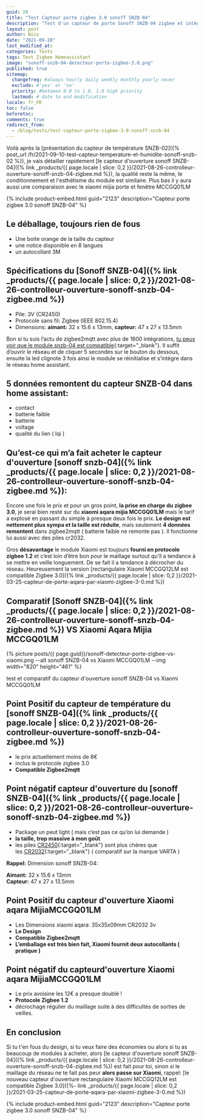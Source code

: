 ```yaml
---
guid: 20
title: "Test Capteur porte zigbee 3.0 sonoff SNZB-04"
description: "Test d'un capteur de porte Sonoff SNZB-04 zigbee et intégration dans homeassistant"
layout: post
author: Nico
date: "2021-09-20"
last_modified_at:
categories: Tests
tags: Test Zigbee Homeassistant
image: "sonoff-snzb-04-detecteur-porte-zigbee-3.0.png"
published: true
sitemap:
  changefreq: #always hourly daily weekly monthly yearly never
  exclude: #'yes' or 'no'
  priority: #between 0.0 to 1.0, 1.0 high priority
  lastmod: # date to end modification
locale: fr_FR
toc: false
beforetoc:
comments: true
redirect_from:
  - /blog/tests/test-capteur-porte-zigbee-3-0-sonoff-snzb-04
---
```

Voilà après la [présentation du capteur de température SNZB-02]({% post_url /fr/2021-09-10-test-capteur-temperature-et-humidite-sonoff-snzb-02 %}), je vais détailler rapidement [le capteur d'ouverture sonoff SNZB-04]({% link _products/{{ page.locale | slice: 0,2 }}/2021-08-26-controlleur-ouverture-sonoff-snzb-04-zigbee.md %}), la qualité reste la même, le conditionnement et l'esthétisme du module est similaire. Plus bas il y aura aussi une comparaison avec le xiaomi mijia porte et fenêtre MCCGQ01LM

{% include product-embed.html guid="2123" description="Capteur porte zigbee 3.0 sonoff SNZB-04" %}

## Le déballage, toujours rien de fous

- Une boite orange de la taille du capteur
- une notice disponible en 8 langues
- un autocollant 3M

## Spécifications du [Sonoff SNZB-04]({% link _products/{{ page.locale | slice: 0,2 }}/2021-08-26-controlleur-ouverture-sonoff-snzb-04-zigbee.md %})

- Pile: 3V (CR2450)
- Protocole sans fil: Zigbee (IEEE 802.15.4)
- Dimensions: **aimant:** 32 x 15.6 x 13mm, **capteur:** 47 x 27 x 13.5mm

Bon si tu suis l’actu de zigbee2mqtt avec plus de 1600 intégrations, [tu peux voir que le module snzb-04 est compatible](https://www.zigbee2mqtt.io/devices/SNZB-04.html){:target="_blank"}. Il suffit d’ouvrir le réseau et de cliquer 5 secondes sur le bouton du dessous, ensuite la led clignote 3 fois ainsi le module se réinitialise et s’intègre dans le réseau home assistant.

## 5 données remontent du capteur SNZB-04 dans home assistant:

- contact
- batterie faible
- batterie
- voltage
- qualité du lien ( lqi )

## Qu’est-ce qui m’a fait acheter le capteur d'ouverture [sonoff snzb-04]({% link _products/{{ page.locale | slice: 0,2 }}/2021-08-26-controlleur-ouverture-sonoff-snzb-04-zigbee.md %}):

Encore une fois le prix et pour un gros point, **la prise en charge du zigbee 3.0**, je serai bien resté sur du **xiaomi aqara mijia MCCGQ01LM** mais le tarif a explosé en passant du simple à presque deux fois le prix. **Le design est nettement plus sympa et la taille est réduite**, mais seulement **4 données remontent** dans zigbee2mqtt ( batterie faible ne remonte pas ). Il fonctionne lui aussi avec des piles cr2032.

Gros **désavantage** le module Xiaomi est toujours **fourni en protocole zigbee 1.2** et c’est loin d’être bon pour le maillage surtout qu’il a tendance à se mettre en veille longuement. De se fait il a tendance à décrocher du réseau. Heureusement la version [rectangulaire Xiaomi MCCGQ12LM est compatible Zigbee 3.0]({% link _products/{{ page.locale | slice: 0,2 }}/2021-03-25-capteur-de-porte-aqara-par-xiaomi-zigbee-3-0.md %})

## Comparatif [Sonoff SNZB-04]({% link _products/{{ page.locale | slice: 0,2 }}/2021-08-26-controlleur-ouverture-sonoff-snzb-04-zigbee.md %}) VS Xiaomi Aqara Mijia MCCGQ01LM

{% picture posts/{{ page.guid}}/sonoff-detecteur-porte-zigbee-vs-xiaomi.png --alt sonoff SNZB-04 vs Xiaomi MCCGQ01LM --img width="820" height="461" %}

test et comparatif du capteur d'ouverture sonoff SNZB-04 vs Xiaomi MCCGQ01LM

## Point Positif du capteur de température du [sonoff SNZB-04]({% link _products/{{ page.locale | slice: 0,2 }}/2021-08-26-controlleur-ouverture-sonoff-snzb-04-zigbee.md %})

- le prix actuellement moins de 8€
- inclus le protocole zigbee 3.0
- **Compatible Zigbee2mqtt**

## Point négatif capteur d'ouverture du [sonoff SNZB-04]({% link _products/{{ page.locale | slice: 0,2 }}/2021-08-26-controlleur-ouverture-sonoff-snzb-04-zigbee.md %})

- Package un peut light ( mais c’est pas ce qu’on lui demande )
- **la taille, trop massive à mon goût**
- les piles [CR2450](https://amzn.to/3mGXoJA){:target="_blank"} sont plus chères que les [CR2032](https://amzn.to/2WpZ1QB){:target="_blank"} ( comparatif sur la marque VARTA )

**Rappel:** Dimension sonoff SNZB-04:

**Aimant:** 32 x 15.6 x 13mm  
**Capteur:** 47 x 27 x 13.5mm

## Point Positif du capteur d'ouverture Xiaomi aqara MijiaMCCGQ01LM

- Les Dimensions xiaomi aqara: 35x35x09mm CR2032 3v
- **Le Design**
- **Compatible Zigbee2mqtt**
- **L’emballage est très bien fait, Xiaomi fournit deux autocollants ( pratique )**

## Point négatif du capteurd'ouverture Xiaomi aqara MijiaMCCGQ01LM

- Le prix avoisine les 12€ a presque doublé !
- **Protocole Zigbee 1.2**
- décrochage régulier du maillage suite à des difficultés de sorties de veilles.

## En conclusion

Si tu t'en fous du design, si tu veux faire des économies ou alors si tu as beaucoup de modules à acheter, alors [le capteur d'ouverture sonoff SNZB-04]({% link _products/{{ page.locale | slice: 0,2 }}/2021-08-26-controlleur-ouverture-sonoff-snzb-04-zigbee.md %}) est fait pour toi, sinon si le maillage du réseau ne te fait pas peur **alors passe sur Xiaomi**, rappel: [le nouveau capteur d'ouverture rectangulaire Xiaomi MCCGQ12LM est compatible Zigbee 3.0]({%- link _products/{{ page.locale | slice: 0,2 }}/2021-03-25-capteur-de-porte-aqara-par-xiaomi-zigbee-3-0.md %})

{% include product-embed.html guid="2123" description="Capteur porte zigbee 3.0 sonoff SNZB-04" %}
